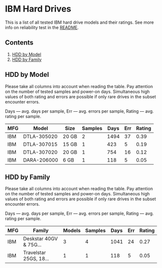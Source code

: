 IBM Hard Drives
===============

This is a list of all tested IBM hard drive models and their ratings. See more
info on reliability test in the [README](https://github.com/linuxhw/SMART).

Contents
--------

1. [ HDD by Model  ](#hdd-by-model)
2. [ HDD by Family ](#hdd-by-family)

HDD by Model
------------

Please take all columns into account when reading the table. Pay attention on the
number of tested samples and power-on days. Simultaneous high values of both rating
and errors are possible if only rare drives in the subset encounter errors.

Days   — avg. days per sample,
Err    — avg. errors per sample,
Rating — avg. rating per sample.

| MFG       | Model              | Size   | Samples | Days  | Err   | Rating |
|-----------|--------------------|--------|---------|-------|-------|--------|
| IBM       | DTLA-305020        | 20 GB  | 2       | 1494  | 37    | 0.39   |
| IBM       | DTLA-307015        | 15 GB  | 1       | 423   | 5     | 0.19   |
| IBM       | DTLA-307020        | 20 GB  | 1       | 754   | 16    | 0.12   |
| IBM       | DARA-206000        | 6 GB   | 1       | 118   | 5     | 0.05   |

HDD by Family
-------------

Please take all columns into account when reading the table. Pay attention on the
number of tested samples and power-on days. Simultaneous high values of both rating
and errors are possible if only rare drives in the subset encounter errors.

Days   — avg. days per sample,
Err    — avg. errors per sample,
Rating — avg. rating per sample.

| MFG       | Family                 | Models | Samples | Days  | Err   | Rating |
|-----------|------------------------|--------|---------|-------|-------|--------|
| IBM       | Deskstar 40GV & 75G... | 3      | 4       | 1041  | 24    | 0.27   |
| IBM       | Travelstar 25GS, 18... | 1      | 1       | 118   | 5     | 0.05   |

